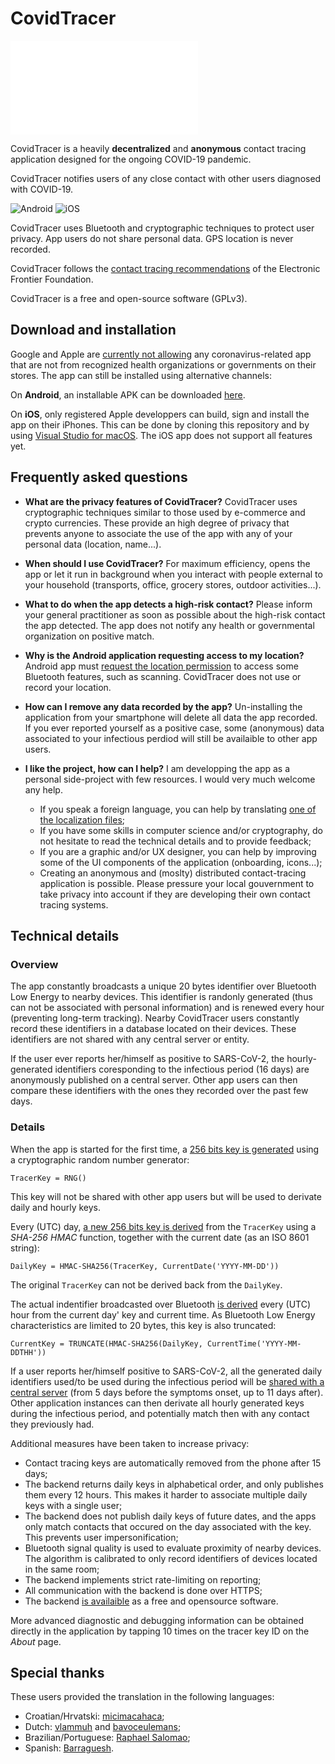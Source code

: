 ﻿# CovidTracer

![Click aqui para leer la version en ESPAÑOL](README_ESP.md)

CovidTracer is a heavily **decentralized** and **anonymous** contact tracing application designed for the ongoing COVID-19 pandemic.

CovidTracer notifies users of any close contact with other users diagnosed with COVID-19. 

![Android](screenshots/screenshot-android.png) ![iOS](screenshots/screenshot-ios.png)

CovidTracer uses Bluetooth and cryptographic techniques to protect user privacy. App users do not share personal data. GPS location is never recorded.

CovidTracer follows the [contact tracing recommendations](https://www.eff.org/deeplinks/2020/04/challenge-proximity-apps-covid-19-contact-tracing) of the Electronic Frontier Foundation.

CovidTracer is a free and open-source software (GPLv3).

## Download and installation

Google and Apple are [currently not allowing](https://www.theverge.com/2020/3/5/21167102/apple-google-coronavirus-iphone-apps-android-misinformation-reject-ban) any coronavirus-related app that are not from recognized health organizations or governments on their stores. The app can still be installed using alternative channels:

On **Android**, an installable APK can be downloaded [here](https://github.com/RaphaelJ/covid-tracer/releases/download/v0.1.1/covidtracer_0.1.1.apk).

On **iOS**, only registered Apple developpers can build, sign and install the app on their iPhones. This can be done by cloning this repository and by using [Visual Studio for macOS](https://visualstudio.microsoft.com/vs/mac/). The iOS app does not support all features yet. 

## Frequently asked questions

- **What are the privacy features of CovidTracer?**
CovidTracer uses cryptographic techniques similar to those used by e-commerce and crypto currencies. These provide an high degree of privacy that prevents anyone to associate the use of the app with any of your personal data (location, name...).

- **When should I use CovidTracer?**
For maximum efficiency, opens the app or let it run in background when you interact with people external to your household (transports, office, grocery stores, outdoor activities...).

- **What to do when the app detects a high-risk contact?**
Please inform your general practitioner as soon as possible about the high-risk contact the app detected. The app does not notify any health or governmental organization on positive match.

- **Why is the Android application requesting access to my location?**
Android app must [request the location permission](https://developer.android.com/guide/topics/connectivity/bluetooth#Permissions) to access some Bluetooth features, such as scanning. CovidTracer does not use or record your location.

- **How can I remove any data recorded by the app?**
Un-installing the application from your smartphone will delete all data the app recorded. If you ever reported yourself as a positive case, some (anonymous) data associated to your infectious perdiod will still be availaible to other app users.

- **I like the project, how can I help?** 
I am developping the app as a personal side-project with few resources. I would very much welcome any help.
    - If you speak a foreign language, you can help by translating [one of the localization files](CovidTracer/Resx/);
    - If you have some skills in computer science and/or cryptography, do not hesitate to read the technical details and to provide feedback;
    - If you are a graphic and/or UX designer, you can help by improving some of the UI components of the application (onboarding, icons...);
    - Creating an anonymous and (moslty) distributed contact-tracing application is possible. Please pressure your local gouvernment to take privacy into account if they are developing their own contact tracing systems.

## Technical details

### Overview

The app constantly broadcasts a unique 20 bytes identifier over Bluetooth Low Energy to nearby devices. This identifier is randonly generated (thus can not be associated with personal information) and is renewed every hour (preventing long-term tracking). Nearby CovidTracer users constantly record these identifiers in a database located on their devices. These identifiers are not shared with any central server or entity.

If the user ever reports her/himself as positive to SARS-CoV-2, the hourly-generated identifiers coresponding to the infectious period (16 days) are anonymously published on a central server. Other app users can then compare these identifiers with the ones they recorded over the past few days.

### Details

When the app is started for the first time, a [256 bits key is generated](CovidTracer/Models/Keys/TracerKey.cs#L54) using a cryptographic random number generator:

    TracerKey = RNG()

This key will not be shared with other app users but will be used to derivate daily and hourly keys.

Every (UTC) day, [a new 256 bits key is derived](CovidTracer/Models/Keys/TracerKey.cs#L80) from the `TracerKey` using a *SHA-256 HMAC* function, together with the current date (as an ISO 8601 string):

    DailyKey = HMAC-SHA256(TracerKey, CurrentDate('YYYY-MM-DD'))
    
The original `TracerKey` can not be derived back from the `DailyKey`. 

The actual indentifier broadcasted over Bluetooth [is derived](CovidTracer/Models/Keys/DailyTracerKey.cs#L49) every (UTC) hour from the current day' key and current time. As Bluetooth Low Energy characteristics are limited to 20 bytes, this key is also truncated:

    CurrentKey = TRUNCATE(HMAC-SHA256(DailyKey, CurrentTime('YYYY-MM-DDTHH'))

If a user reports her/himself positive to SARS-CoV-2, all the generated daily identifiers used/to be used during the infectious period will be [shared with a central server](https://covid-tracer-backend.herokuapp.com/cases.json) (from 5 days before the symptoms onset, up to 11 days after). Other application instances can then derivate all hourly generated keys during the infectious period, and potentially match then with any contact they previously had. 

Additional measures have been taken to increase privacy:

- Contact tracing keys are automatically removed from the phone after 15 days;
- The backend returns daily keys in alphabetical order, and only publishes them every 12 hours. This makes it harder to associate multiple daily keys with a single user;
- The backend does not publish daily keys of future dates, and the apps only match contacts that occured on the day associated with the key. This prevents user impersonification; 
- Bluetooth signal quality is used to evaluate proximity of nearby devices. The algorithm is calibrated to only record identifiers of devices located in the same room;
- The backend implements strict rate-limiting on reporting;
- All communication with the backend is done over HTTPS;
- The backend [is availaible](https://github.com/RaphaelJ/covid-tracer-backend) as a free and opensource software.

More advanced diagnostic and debugging information can be obtained directly in the application by tapping 10 times on the tracer key ID on the *About* page.

## Special thanks

These users provided the translation in the following languages:

- Croatian/Hrvatski: [micimacahaca](https://old.reddit.com/user/micimacahaca);
- Dutch: [vlammuh](https://www.reddit.com/user/vlammuh) and [bavoceulemans](https://github.com/bavoceulemans);
- Brazilian/Portuguese: [Raphael Salomao](https://github.com/raphaelsalomao3);
- Spanish: [Barraguesh](https://github.com/Barraguesh).

